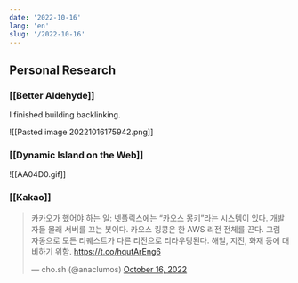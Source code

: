 ```yaml
---
date: '2022-10-16'
lang: 'en'
slug: '/2022-10-16'
---
```


## Personal Research

### [[Better Aldehyde]]

I finished building backlinking.

![[Pasted image 20221016175942.png]]

### [[Dynamic Island on the Web]]

![[AA04D0.gif]]

### [[Kakao]]

<blockquote class="twitter-tweet"><p lang="ko" dir="ltr">카카오가 했어야 하는 일: 넷플릭스에는 “카오스 몽키”라는 시스템이 있다. 개발자들 몰래 서버를 끄는 봇이다. 카오스 킹콩은 한 AWS 리전 전체를 끈다. 그럼 자동으로 모든 리퀘스트가 다른 리전으로 리라우팅된다. 해일, 지진, 화재 등에 대비하기 위함. <a href="https://t.co/hqutArEng6">https://t.co/hqutArEng6</a></p>&mdash; cho.sh (@anaclumos) <a href="https://twitter.com/anaclumos/status/1581468917133811712?ref_src=twsrc%5Etfw">October 16, 2022</a></blockquote> <script async src="https://platform.twitter.com/widgets.js" charset="utf-8"></script>

